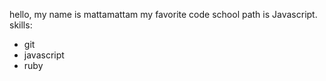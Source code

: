 hello, my name is mattamattam
my favorite code school path is Javascript.
skills:
* git
* javascript
* ruby
